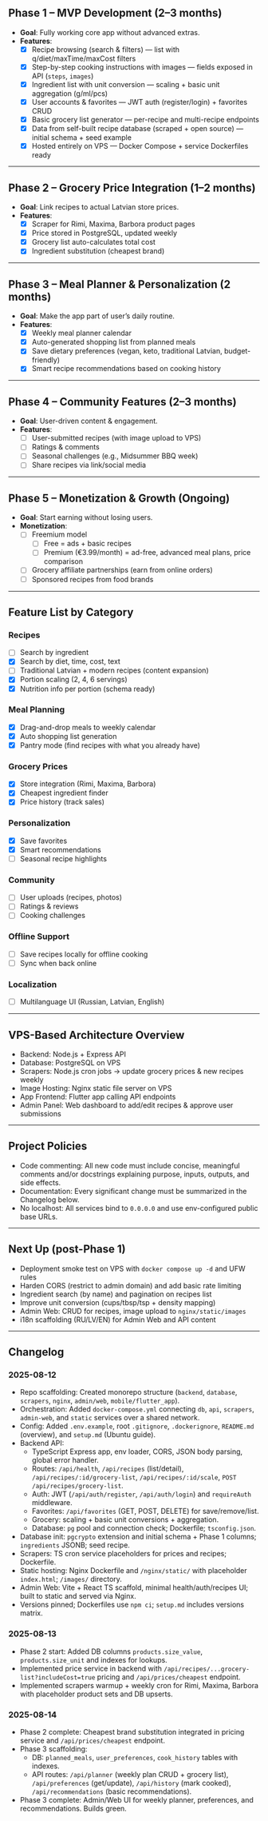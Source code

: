 ## Phase 1 – MVP Development (2–3 months)

- **Goal**: Fully working core app without advanced extras.
- **Features**:
  - [x] Recipe browsing (search & filters) — list with q/diet/maxTime/maxCost filters
  - [x] Step-by-step cooking instructions with images — fields exposed in API (`steps`, `images`)
  - [x] Ingredient list with unit conversion — scaling + basic unit aggregation (g/ml/pcs)
  - [x] User accounts & favorites — JWT auth (register/login) + favorites CRUD
  - [x] Basic grocery list generator — per-recipe and multi-recipe endpoints
  - [x] Data from self-built recipe database (scraped + open source) — initial schema + seed example
  - [x] Hosted entirely on VPS — Docker Compose + service Dockerfiles ready

---

## Phase 2 – Grocery Price Integration (1–2 months)

- **Goal**: Link recipes to actual Latvian store prices.
- **Features**:
  - [x] Scraper for Rimi, Maxima, Barbora product pages
  - [x] Price stored in PostgreSQL, updated weekly
  - [x] Grocery list auto-calculates total cost
  - [x] Ingredient substitution (cheapest brand)

---

## Phase 3 – Meal Planner & Personalization (2 months)

- **Goal**: Make the app part of user’s daily routine.
- **Features**:
  - [x] Weekly meal planner calendar
  - [x] Auto-generated shopping list from planned meals
  - [x] Save dietary preferences (vegan, keto, traditional Latvian, budget-friendly)
  - [x] Smart recipe recommendations based on cooking history

---

## Phase 4 – Community Features (2–3 months)

- **Goal**: User-driven content & engagement.
- **Features**:
  - [ ] User-submitted recipes (with image upload to VPS)
  - [ ] Ratings & comments
  - [ ] Seasonal challenges (e.g., Midsummer BBQ week)
  - [ ] Share recipes via link/social media

---

## Phase 5 – Monetization & Growth (Ongoing)

- **Goal**: Start earning without losing users.
- **Monetization**:
  - [ ] Freemium model
    - [ ] Free = ads + basic recipes
    - [ ] Premium (€3.99/month) = ad-free, advanced meal plans, price comparison
  - [ ] Grocery affiliate partnerships (earn from online orders)
  - [ ] Sponsored recipes from food brands

---

## Feature List by Category

### Recipes
- [ ] Search by ingredient
- [x] Search by diet, time, cost, text
- [ ] Traditional Latvian + modern recipes (content expansion)
- [x] Portion scaling (2, 4, 6 servings)
- [x] Nutrition info per portion (schema ready)

### Meal Planning
- [x] Drag-and-drop meals to weekly calendar
- [x] Auto shopping list generation
- [x] Pantry mode (find recipes with what you already have)

### Grocery Prices
- [x] Store integration (Rimi, Maxima, Barbora)
- [x] Cheapest ingredient finder
- [x] Price history (track sales)

### Personalization
- [x] Save favorites
- [x] Smart recommendations
- [ ] Seasonal recipe highlights

### Community
- [ ] User uploads (recipes, photos)
- [ ] Ratings & reviews
- [ ] Cooking challenges

### Offline Support
- [ ] Save recipes locally for offline cooking
- [ ] Sync when back online

### Localization
- [ ] Multilanguage UI (Russian, Latvian, English)

---

## VPS-Based Architecture Overview
- Backend: Node.js + Express API
- Database: PostgreSQL on VPS
- Scrapers: Node.js cron jobs → update grocery prices & new recipes weekly
- Image Hosting: Nginx static file server on VPS
- App Frontend: Flutter app calling API endpoints
- Admin Panel: Web dashboard to add/edit recipes & approve user submissions

---

## Project Policies
- Code commenting: All new code must include concise, meaningful comments and/or docstrings explaining purpose, inputs, outputs, and side effects.
- Documentation: Every significant change must be summarized in the Changelog below.
- No localhost: All services bind to `0.0.0.0` and use env-configured public base URLs.

---

## Next Up (post-Phase 1)
- Deployment smoke test on VPS with `docker compose up -d` and UFW rules
- Harden CORS (restrict to admin domain) and add basic rate limiting
- Ingredient search (by name) and pagination on recipes list
- Improve unit conversion (cups/tbsp/tsp + density mapping)
- Admin Web: CRUD for recipes, image upload to `nginx/static/images`
- i18n scaffolding (RU/LV/EN) for Admin Web and API content

---

## Changelog

### 2025-08-12
- Repo scaffolding: Created monorepo structure (`backend`, `database`, `scrapers`, `nginx`, `admin/web`, `mobile/flutter_app`).
- Orchestration: Added `docker-compose.yml` connecting `db`, `api`, `scrapers`, `admin-web`, and `static` services over a shared network.
- Config: Added `.env.example`, root `.gitignore`, `.dockerignore`, `README.md` (overview), and `setup.md` (Ubuntu guide).
- Backend API:
  - TypeScript Express app, env loader, CORS, JSON body parsing, global error handler.
  - Routes: `/api/health`, `/api/recipes` (list/detail), `/api/recipes/:id/grocery-list`, `/api/recipes/:id/scale`, `POST /api/recipes/grocery-list`.
  - Auth: JWT (`/api/auth/register`, `/api/auth/login`) and `requireAuth` middleware.
  - Favorites: `/api/favorites` (GET, POST, DELETE) for save/remove/list.
  - Grocery: scaling + basic unit conversions + aggregation.
  - Database: `pg` pool and connection check; Dockerfile; `tsconfig.json`.
- Database init: `pgcrypto` extension and initial schema + Phase 1 columns; `ingredients` JSONB; seed recipe.
- Scrapers: TS cron service placeholders for prices and recipes; Dockerfile.
- Static hosting: Nginx Dockerfile and `/nginx/static/` with placeholder `index.html`; `/images/` directory.
- Admin Web: Vite + React TS scaffold, minimal health/auth/recipes UI; built to static and served via Nginx.
- Versions pinned; Dockerfiles use `npm ci`; `setup.md` includes versions matrix.

### 2025-08-13
- Phase 2 start: Added DB columns `products.size_value`, `products.size_unit` and indexes for lookups.
- Implemented price service in backend with `/api/recipes/...grocery-list?includeCost=true` pricing and `/api/prices/cheapest` endpoint.
- Implemented scrapers warmup + weekly cron for Rimi, Maxima, Barbora with placeholder product sets and DB upserts.

### 2025-08-14
- Phase 2 complete: Cheapest brand substitution integrated in pricing service and `/api/prices/cheapest` endpoint.
- Phase 3 scaffolding:
  - DB: `planned_meals`, `user_preferences`, `cook_history` tables with indexes.
  - API routes: `/api/planner` (weekly plan CRUD + grocery list), `/api/preferences` (get/update), `/api/history` (mark cooked), `/api/recommendations` (basic recommendations).
- Phase 3 complete: Admin/Web UI for weekly planner, preferences, and recommendations. Builds green.